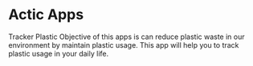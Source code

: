 # Actic Apps
Tracker Plastic
Objective of this apps is can reduce plastic waste in our environment by maintain plastic usage. 
This app will help you to track plastic usage in your daily life.
